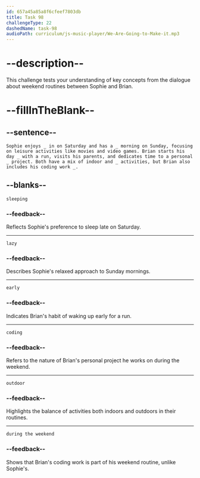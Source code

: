 ```yaml
---
id: 657a45a85a8f6cfeef7803db
title: Task 98
challengeType: 22
dashedName: task-98
audioPath: curriculum/js-music-player/We-Are-Going-to-Make-it.mp3
---
```


<!--
AUDIO REFERENCE: 
Entire Audio
-->

# --description--

This challenge tests your understanding of key concepts from the dialogue about weekend routines between Sophie and Brian.

# --fillInTheBlank--

## --sentence--

`Sophie enjoys _ in on Saturday and has a _ morning on Sunday, focusing on leisure activities like movies and video games. Brian starts his day _ with a run, visits his parents, and dedicates time to a personal _ project. Both have a mix of indoor and _ activities, but Brian also includes his coding work _.`

## --blanks--

`sleeping`

### --feedback--

Reflects Sophie's preference to sleep late on Saturday.

---

`lazy`

### --feedback--

Describes Sophie's relaxed approach to Sunday mornings.

---

`early`

### --feedback--

Indicates Brian's habit of waking up early for a run.

---

`coding`

### --feedback--

Refers to the nature of Brian's personal project he works on during the weekend.

---

`outdoor`

### --feedback--

Highlights the balance of activities both indoors and outdoors in their routines.

---

`during the weekend`

### --feedback--

Shows that Brian's coding work is part of his weekend routine, unlike Sophie's.
